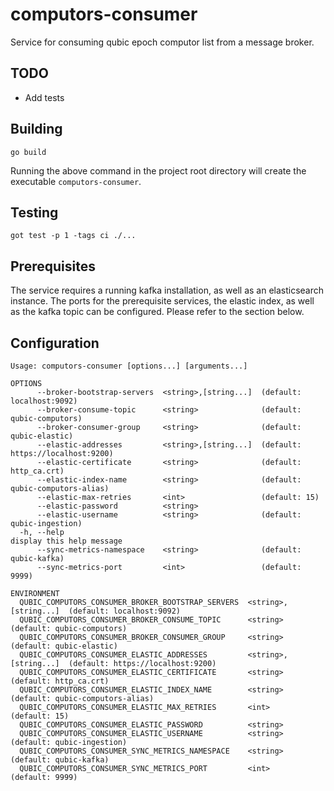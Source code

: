 # computors-consumer
Service for consuming qubic epoch computor list from a message broker.

## TODO
- Add tests

## Building

```shell
go build
```

Running the above command in the project root directory will create the executable `computors-consumer`.

## Testing

```shell
got test -p 1 -tags ci ./...
```

## Prerequisites
The service requires a running kafka installation, as well as an elasticsearch instance.
The ports for the prerequisite services, the elastic index, as well as the kafka topic can be configured. Please refer to the section below.

## Configuration

```
Usage: computors-consumer [options...] [arguments...]

OPTIONS
      --broker-bootstrap-servers  <string>,[string...]  (default: localhost:9092)          
      --broker-consume-topic      <string>              (default: qubic-computors)         
      --broker-consumer-group     <string>              (default: qubic-elastic)           
      --elastic-addresses         <string>,[string...]  (default: https://localhost:9200)  
      --elastic-certificate       <string>              (default: http_ca.crt)             
      --elastic-index-name        <string>              (default: qubic-computors-alias)   
      --elastic-max-retries       <int>                 (default: 15)                      
      --elastic-password          <string>                                                 
      --elastic-username          <string>              (default: qubic-ingestion)         
  -h, --help                                                                               display this help message
      --sync-metrics-namespace    <string>              (default: qubic-kafka)             
      --sync-metrics-port         <int>                 (default: 9999)                    

ENVIRONMENT
  QUBIC_COMPUTORS_CONSUMER_BROKER_BOOTSTRAP_SERVERS  <string>,[string...]  (default: localhost:9092)          
  QUBIC_COMPUTORS_CONSUMER_BROKER_CONSUME_TOPIC      <string>              (default: qubic-computors)         
  QUBIC_COMPUTORS_CONSUMER_BROKER_CONSUMER_GROUP     <string>              (default: qubic-elastic)           
  QUBIC_COMPUTORS_CONSUMER_ELASTIC_ADDRESSES         <string>,[string...]  (default: https://localhost:9200)  
  QUBIC_COMPUTORS_CONSUMER_ELASTIC_CERTIFICATE       <string>              (default: http_ca.crt)             
  QUBIC_COMPUTORS_CONSUMER_ELASTIC_INDEX_NAME        <string>              (default: qubic-computors-alias)   
  QUBIC_COMPUTORS_CONSUMER_ELASTIC_MAX_RETRIES       <int>                 (default: 15)                      
  QUBIC_COMPUTORS_CONSUMER_ELASTIC_PASSWORD          <string>                                                 
  QUBIC_COMPUTORS_CONSUMER_ELASTIC_USERNAME          <string>              (default: qubic-ingestion)         
  QUBIC_COMPUTORS_CONSUMER_SYNC_METRICS_NAMESPACE    <string>              (default: qubic-kafka)             
  QUBIC_COMPUTORS_CONSUMER_SYNC_METRICS_PORT         <int>                 (default: 9999)                    


```